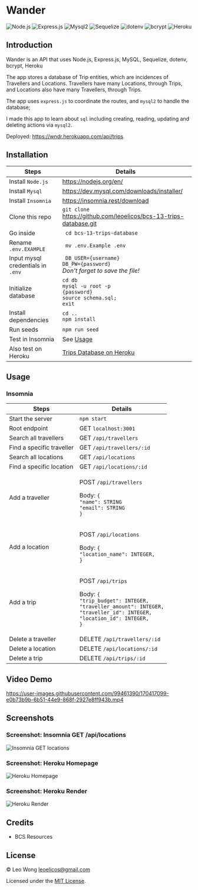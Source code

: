 # Wander

![Node.js](https://img.shields.io/badge/16.15.0%20LTS-0?label=Node.js&style=for-the-badge&labelColor=white&color=black) ![Express.js](https://img.shields.io/badge/4.17.1-0?label=Express&style=for-the-badge&labelColor=white&color=black) ![Mysql2](https://img.shields.io/badge/2.2.1-0?label=Mysql2&style=for-the-badge&labelColor=white&color=black) ![Sequelize](https://img.shields.io/badge/6.3.5-0?label=Sequelize&style=for-the-badge&labelColor=white&color=black) ![dotenv](https://img.shields.io/badge/8.2.0-0?label=dotenv&style=for-the-badge&labelColor=white&color=black) ![bcrypt](https://img.shields.io/badge/5.0.0-0?label=bcrypt&style=for-the-badge&labelColor=white&color=black) ![Heroku](https://img.shields.io/badge/7.60.2-0?label=heroku&style=for-the-badge&labelColor=white&color=black)

## Introduction

Wander is an API that uses Node.js, Express.js, MySQL, Sequelize, dotenv, bcrypt, Heroku

The app stores a database of Trip entities, which are incidences of Travellers and Locations. Travellers have many Locations, through Trips, and Locations also have many Travellers, through Trips.

The app uses `express.js` to coordinate the routes, and `mysql2` to handle the database;

I made this app to learn about `sql` including creating, reading, updating and deleting actions via `mysql2`.

Deployed: https://wndr.herokuapp.com/api/trips

## Installation

| Steps                             | Details                                                                         |
| --------------------------------- | ------------------------------------------------------------------------------- |
| Install `Node.js `                | https://nodejs.org/en/                                                          |
| Install `Mysql`                   | https://dev.mysql.com/downloads/installer/                                      |
| Install `Insomnia`                | https://insomnia.rest/download                                                  |
| Clone this repo                   | `git clone`<br>https://github.com/leoelicos/bcs-13-trips-database.git           |
| Go inside                         | ` cd bcs-13-trips-database`                                                     |
| Rename `.env.EXAMPLE`             | ` mv .env.Example .env`                                                         |
| Input mysql credentials in `.env` | ` DB_USER={username}`<br>`DB_PW={password}`<br>_Don't forget to save the file!_ |
| Initialize database               | `cd db`<br>`mysql -u root -p`<br>`{password}`<br>`source schema.sql;`<br>`exit` |
| Install dependencies              | `cd ..`<br>`npm install`                                                        |
| Run seeds                         | `npm run seed`                                                                  |
| Test in Insomnia                  | See [Usage](#usage)                                                             |
| Also test on Heroku               | [Trips Database on Heroku](https://leoelicos-trips-database.herokuapp.com/)     |

## Usage

### Insomnia

| Steps                     | Details                                                                                                                                                                   |
| ------------------------- | ------------------------------------------------------------------------------------------------------------------------------------------------------------------------- |
| Start the server          | `npm start`                                                                                                                                                               |
| Root endpoint             | GET `localhost:3001`                                                                                                                                                      |
| Search all travellers     | GET `/api/travellers`                                                                                                                                                     |
| Find a specific traveller | GET `/api/travellers/:id`                                                                                                                                                 |
| Search all locations      | GET `/api/locations`                                                                                                                                                      |
| Find a specific location  | GET `/api/locations/:id`                                                                                                                                                  |
| Add a traveller           | <p>POST `/api/travellers`</p><p>Body: `{`<br>`"name": STRING`<br>`"email": STRING`<br>`}`</p>                                                                             |
| Add a location            | <p>POST `/api/locations`</p><p>Body: `{`<br>`"location_name": INTEGER,`<br>`}`</p>                                                                                        |
| Add a trip                | <p>POST `/api/trips`</p><p>Body: `{`<br>`"trip_budget": INTEGER,`<br>`"traveller_amount": INTEGER,`<br>`"traveller_id": INTEGER,`<br>`"location_id": INTEGER,`<br>`}`</p> |
| Delete a traveller        | DELETE `/api/travellers/:id`                                                                                                                                              |
| Delete a location         | DELETE `/api/locations/:id`                                                                                                                                               |
| Delete a trip             | DELETE `/api/trips/:id`                                                                                                                                                   |

## Video Demo

https://user-images.githubusercontent.com/99461390/170417099-e0b73b9b-6b51-44e9-868f-2927e8ff943b.mp4

## Screenshots

### Screenshot: Insomnia GET /api/locations

![Insomnia GET locations](https://user-images.githubusercontent.com/99461390/170417348-6d0a4e0b-e463-4dff-b4f6-d17f0a28426f.jpg)

### Screenshot: Heroku Homepage

![Heroku Homepage](https://user-images.githubusercontent.com/99461390/170417410-e84da0b1-9b1e-4633-aed9-889aae47cbce.jpg)

### Screenshot: Heroku Render

![Heroku Render](https://user-images.githubusercontent.com/99461390/170417462-17359ca0-5eee-42a1-9181-44c35a0249ea.jpg)

## Credits

- BCS Resources

## License

&copy; Leo Wong <leoelicos@gmail.com>

Licensed under the [MIT License](./LICENSE).
